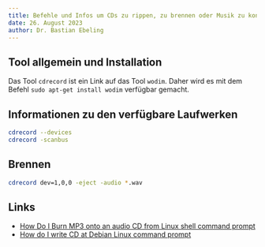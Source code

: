 ```yaml
---
title: Befehle und Infos um CDs zu rippen, zu brennen oder Musik zu konvertieren
date: 26. August 2023
author: Dr. Bastian Ebeling
---
```


## Tool allgemein und Installation

Das Tool `cdrecord` ist ein Link auf das Tool `wodim`.
Daher wird es mit dem Befehl `sudo apt-get install wodim` verfügbar gemacht.

## Informationen zu den verfügbare Laufwerken

```bash
cdrecord --devices
cdrecord -scanbus
```

## Brennen

```bash
cdrecord dev=1,0,0 -eject -audio *.wav
```

## Links

- [How Do I Burn MP3 onto an audio CD from Linux shell command prompt][def]
- [How do I write CD at Debian Linux command prompt][def2]

[def]: https://www.cyberciti.biz/tips/how-do-i-burn-mp3-onto-an-audio-cd-from-command-prompt.html
[def2]: https://www.cyberciti.biz/tips/how-do-i-write-cd-at-debain-linux-command-prompt.html
